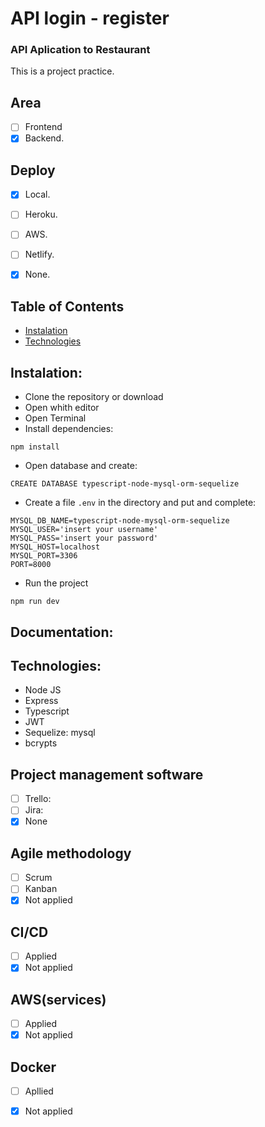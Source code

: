 # API login - register

### API Aplication to Restaurant

This is a project practice.

## Area
- [ ] Frontend
- [x] Backend. 

## Deploy
- [x] Local.
- [ ] Heroku. 
- [ ] AWS.
- [ ] Netlify.
- [x] None.


## <a name="table-of-contents"></a>Table of Contents
- [Instalation](#installation)
- [Technologies](#technologies)

## <a name="installation"></a>Instalation:

- Clone the repository or download
- Open whith editor
- Open Terminal
- Install dependencies:
```
npm install
```
- Open database and create:
```
CREATE DATABASE typescript-node-mysql-orm-sequelize
```
- Create a file `.env` in the directory and put and complete:
```
MYSQL_DB_NAME=typescript-node-mysql-orm-sequelize
MYSQL_USER='insert your username'
MYSQL_PASS='insert your password'
MYSQL_HOST=localhost
MYSQL_PORT=3306
PORT=8000
```
- Run the project

`npm run dev`

## <a name="documentation"></a>Documentation:


## <a name="technologies"></a>Technologies:
- Node JS
- Express
- Typescript
- JWT
- Sequelize: mysql
- bcrypts

## Project management software
- [ ] Trello: 
- [ ] Jira: 
- [x] None

## Agile methodology
- [ ] Scrum
- [ ] Kanban
- [x] Not applied

## CI/CD
- [ ] Applied
- [x] Not applied

## AWS(services)
- [ ] Applied
- [x] Not applied

## Docker
- [ ] Apllied
- [x] Not applied


